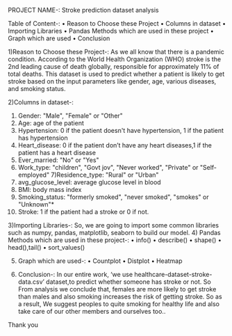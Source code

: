 PROJECT NAME-: Stroke prediction dataset analysis

Table of Content-:
•	Reason to Choose these Project
•	Columns in dataset
•	Importing Libraries
•	Pandas Methods which are used in these project
•	Graph which are used
•	Conclusion

1)Reason to Choose these Project-: 
As we all know that there is a pandemic condition. According to the World Health Organization (WHO) stroke is the 2nd leading cause of death globally, responsible for approximately 11% of total deaths. This dataset is used to predict whether a patient is likely to get stroke based on the input parameters like gender, age, various diseases, and smoking status.

2)Columns in dataset-:
1) Gender: "Male", "Female" or "Other"
2) Age: age of the patient
3) Hypertension: 0 if the patient doesn't have hypertension, 1 if the patient has hypertension
4) Heart_disease: 0 if the patient don’t have any heart diseases,1 if the patient has a heart disease
5) Ever_married: "No" or "Yes"
6) Work_type: "children", "Govt jov", "Never worked", "Private" or "Self-employed"
7)Residence_type: "Rural" or "Urban"
8) avg_glucose_level: average glucose level in blood
9) BMI: body mass index
10) Smoking_status: "formerly smoked", "never smoked", "smokes" or "Unknown"*
11) Stroke: 1 if the patient had a stroke or 0 if not.

3)Importing Libraries-:
So, we are going to import some common libraries such as numpy, pandas, matplotlib, seaborn to build our model.
4) Pandas Methods which are used in these project-:
•	info()
•	describe()
•	shape()
•	head(),tail()
•	sort_values()

5) Graph which are used-:
•	Countplot
•	Distplot
•	Heatmap

6) Conclusion-:
In our entire work, ‘we use healthcare-dataset-stroke-data.csv’ dataset,to predict whether someone has stroke or not.
 So From analysis we conclude that, females are more likely to get stroke than males and also smoking increases the risk of getting stroke.
So as a result, We suggest peoples to quite smoking for healthy life and also take care of our other members and ourselves too..

Thank you



